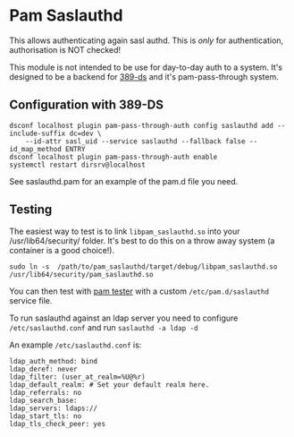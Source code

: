 # Pam Saslauthd

This allows authenticating again sasl authd. This is *only* for authentication, authorisation
is NOT checked!

This module is not intended to be use for day-to-day auth to a system. It's designed to be
a backend for [389-ds](https://github.com/389ds/389-ds-base/) and it's pam-pass-through system.

## Configuration with 389-DS

    dsconf localhost plugin pam-pass-through-auth config saslauthd add --include-suffix dc=dev \
        --id-attr sasl_uid --service saslauthd --fallback false --id_map_method ENTRY
    dsconf localhost plugin pam-pass-through-auth enable
    systemctl restart dirsrv@localhost

See saslauthd.pam for an example of the pam.d file you need.

## Testing

The easiest way to test is to link `libpam_saslauthd.so` into your /usr/lib64/security/ folder.
It's best to do this on a throw away system (a container is a good choice!).

    sudo ln -s  /path/to/pam_saslauthd/target/debug/libpam_saslauthd.so /usr/lib64/security/pam_saslauthd.so

You can then test with [pam tester](https://github.com/kanidm/pam_tester) with a custom
`/etc/pam.d/saslauthd` service file.

To run saslauthd against an ldap server you need to configure `/etc/saslauthd.conf` and run `saslauthd -a ldap -d`

An example `/etc/saslauthd.conf` is:

    ldap_auth_method: bind
    ldap_deref: never
    ldap_filter: (user_at_realm=%U@%r)
    ldap_default_realm: # Set your default realm here.
    ldap_referrals: no
    ldap_search_base:
    ldap_servers: ldaps://
    ldap_start_tls: no
    ldap_tls_check_peer: yes

